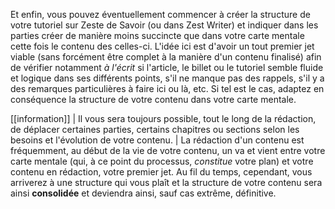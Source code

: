 Et enfin, vous pouvez éventuellement commencer à créer la structure de votre tutoriel sur Zeste de Savoir (ou dans Zest Writer) et indiquer dans les parties créer de manière moins succincte que dans votre carte mentale cette fois le contenu des celles-ci. L'idée ici est d'avoir un tout premier jet viable (sans forcément être complet à la manière d'un contenu finalisé) afin de vérifier notamment *à l'écrit* si l'article, le billet ou le tutoriel semble fluide et logique dans ses différents points, s'il ne manque pas des rappels, s'il y a des remarques particulières à faire ici ou là, etc. Si tel est le cas, adaptez en conséquence la structure de votre contenu dans votre carte mentale.   

[[information]]
| Il vous sera toujours possible, tout le long de la rédaction, de déplacer certaines parties, certains chapitres ou sections selon les besoins et l'évolution de votre contenu. 
| La rédaction d'un contenu est fréquemment, au début de la vie de votre contenu, un va et vient entre votre carte mentale (qui, à ce point du processus, *constitue* votre plan) et votre contenu en rédaction, votre premier jet. Au fil du temps, cependant, vous arriverez à une structure qui vous plaît et la structure de votre contenu sera ainsi **consolidée** et deviendra ainsi, sauf cas extrême, définitive.